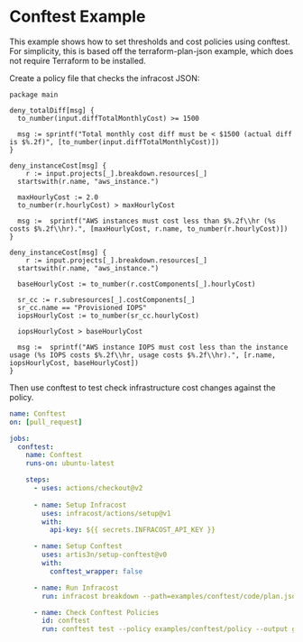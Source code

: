 # Conftest Example

This example shows how to set thresholds and cost policies using conftest.  For simplicity, this is based off the terraform-plan-json example, which does not require Terraform to be installed.

Create a policy file that checks the infracost JSON: 
```rego
package main

deny_totalDiff[msg] {
  to_number(input.diffTotalMonthlyCost) >= 1500

  msg := sprintf("Total monthly cost diff must be < $1500 (actual diff is $%.2f)", [to_number(input.diffTotalMonthlyCost)])
}

deny_instanceCost[msg] {
	r := input.projects[_].breakdown.resources[_]
  startswith(r.name, "aws_instance.")

  maxHourlyCost := 2.0
  to_number(r.hourlyCost) > maxHourlyCost

  msg :=  sprintf("AWS instances must cost less than $%.2f\\hr (%s costs $%.2f\\hr).", [maxHourlyCost, r.name, to_number(r.hourlyCost)])
}

deny_instanceCost[msg] {
	r := input.projects[_].breakdown.resources[_]
  startswith(r.name, "aws_instance.")

  baseHourlyCost := to_number(r.costComponents[_].hourlyCost)

  sr_cc := r.subresources[_].costComponents[_]
  sr_cc.name == "Provisioned IOPS"
  iopsHourlyCost := to_number(sr_cc.hourlyCost)

  iopsHourlyCost > baseHourlyCost

  msg :=  sprintf("AWS instance IOPS must cost less than the instance usage (%s IOPS costs $%.2f\\hr, usage costs $%.2f\\hr).", [r.name, iopsHourlyCost, baseHourlyCost])
}
```

Then use conftest to test check infrastructure cost changes against the policy.

[//]: <> (BEGIN EXAMPLE)
```yml
name: Conftest
on: [pull_request]

jobs:
  conftest:
    name: Conftest
    runs-on: ubuntu-latest

    steps:
      - uses: actions/checkout@v2
      
      - name: Setup Infracost
        uses: infracost/actions/setup@v1
        with:
          api-key: ${{ secrets.INFRACOST_API_KEY }}

      - name: Setup Conftest
        uses: artis3n/setup-conftest@v0
        with:
          conftest_wrapper: false

      - name: Run Infracost
        run: infracost breakdown --path=examples/conftest/code/plan.json --format=json --out-file=/tmp/infracost.json

      - name: Check Conftest Policies
        id: conftest
        run: conftest test --policy examples/conftest/policy --output github /tmp/infracost.json             
```
[//]: <> (END EXAMPLE)
